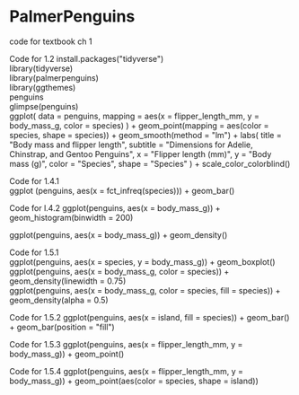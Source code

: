 # PalmerPenguins
code for textbook ch 1

Code for 1.2
install.packages("tidyverse")  
library(tidyverse)  
library(palmerpenguins)  
library(ggthemes)  
penguins  
glimpse(penguins)  
ggplot(
  data = penguins,
  mapping = aes(x = flipper_length_mm, y = body_mass_g, color = species)
) +
  geom_point(mapping = aes(color = species, shape = species)) +
  geom_smooth(method = "lm") +
  labs(
    title = "Body mass and flipper length",
    subtitle = "Dimensions for Adelie, Chinstrap, and Gentoo Penguins",
    x = "Flipper length (mm)", y = "Body mass (g)",
    color = "Species", shape = "Species"
  ) +
  scale_color_colorblind()  

  Code for 1.4.1  
ggplot (penguins, aes(x = fct_infreq(species))) + geom_bar()

Code for l.4.2
ggplot(penguins, aes(x = body_mass_g)) +
  geom_histogram(binwidth = 200)  

ggplot(penguins, aes(x = body_mass_g)) +
  geom_density()  

Code for 1.5.1  
ggplot(penguins, aes(x = species, y = body_mass_g)) +
  geom_boxplot()  
ggplot(penguins, aes(x = body_mass_g, color = species)) +
  geom_density(linewidth = 0.75)  
ggplot(penguins, aes(x = body_mass_g, color = species, fill = species)) +
  geom_density(alpha = 0.5)  

Code for 1.5.2
ggplot(penguins, aes(x = island, fill = species)) +
  geom_bar() + geom_bar(position = "fill")  

Code for 1.5.3
ggplot(penguins, aes(x = flipper_length_mm, y = body_mass_g)) +
  geom_point()  

Code for 1.5.4
ggplot(penguins, aes(x = flipper_length_mm, y = body_mass_g)) +
  geom_point(aes(color = species, shape = island))  
